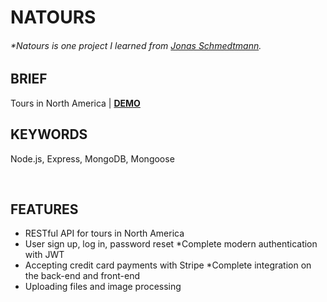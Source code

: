 # NATOURS

###### \*Natours is one project I learned from [Jonas Schmedtmann](https://www.udemy.com/share/101Ycs3@CKwpFrrNorUS2GzBfR3oWMX-bGdymySdEfhrMSfy67sYLUKSQ-6Gl9Cd7xjT8fdaOw==/).

## BRIEF

Tours in North America | [**DEMO**](https://natours-howie.herokuapp.com/)

## KEYWORDS

Node.js, Express, MongoDB, Mongoose

<p>&nbsp;</p>

## FEATURES

- RESTful API for tours in North America
- User sign up, log in, password reset \*Complete modern authentication with JWT
- Accepting credit card payments with Stripe \*Complete integration on the back-end and front-end
- Uploading files and image processing
